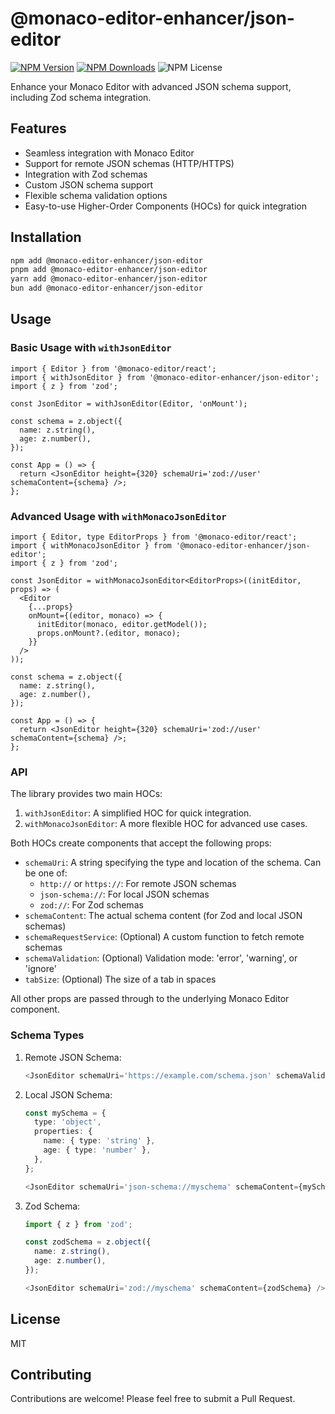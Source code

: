 # @monaco-editor-enhancer/json-editor

[![NPM Version](https://img.shields.io/npm/v/@monaco-editor-enhancer/json-editor)](https://npmjs.com/package/@monaco-editor-enhancer/json-editor)
[![NPM Downloads](https://img.shields.io/npm/dm/@monaco-editor-enhancer/json-editor)](https://npmcharts.com/compare/@monaco-editor-enhancer/json-editor?minimal=true)
![NPM License](https://img.shields.io/npm/l/@monaco-editor-enhancer/json-editor)

Enhance your Monaco Editor with advanced JSON schema support, including Zod schema integration.

## Features

- Seamless integration with Monaco Editor
- Support for remote JSON schemas (HTTP/HTTPS)
- Integration with Zod schemas
- Custom JSON schema support
- Flexible schema validation options
- Easy-to-use Higher-Order Components (HOCs) for quick integration

## Installation

```bash
npm add @monaco-editor-enhancer/json-editor
pnpm add @monaco-editor-enhancer/json-editor
yarn add @monaco-editor-enhancer/json-editor
bun add @monaco-editor-enhancer/json-editor
```

## Usage

### Basic Usage with `withJsonEditor`

```tsx
import { Editor } from '@monaco-editor/react';
import { withJsonEditor } from '@monaco-editor-enhancer/json-editor';
import { z } from 'zod';

const JsonEditor = withJsonEditor(Editor, 'onMount');

const schema = z.object({
  name: z.string(),
  age: z.number(),
});

const App = () => {
  return <JsonEditor height={320} schemaUri='zod://user' schemaContent={schema} />;
};
```

### Advanced Usage with `withMonacoJsonEditor`

```tsx
import { Editor, type EditorProps } from '@monaco-editor/react';
import { withMonacoJsonEditor } from '@monaco-editor-enhancer/json-editor';
import { z } from 'zod';

const JsonEditor = withMonacoJsonEditor<EditorProps>((initEditor, props) => (
  <Editor
    {...props}
    onMount={(editor, monaco) => {
      initEditor(monaco, editor.getModel());
      props.onMount?.(editor, monaco);
    }}
  />
));

const schema = z.object({
  name: z.string(),
  age: z.number(),
});

const App = () => {
  return <JsonEditor height={320} schemaUri='zod://user' schemaContent={schema} />;
};
```

### API

The library provides two main HOCs:

1. `withJsonEditor`: A simplified HOC for quick integration.
2. `withMonacoJsonEditor`: A more flexible HOC for advanced use cases.

Both HOCs create components that accept the following props:

- `schemaUri`: A string specifying the type and location of the schema. Can be one of:
  - `http://` or `https://`: For remote JSON schemas
  - `json-schema://`: For local JSON schemas
  - `zod://`: For Zod schemas
- `schemaContent`: The actual schema content (for Zod and local JSON schemas)
- `schemaRequestService`: (Optional) A custom function to fetch remote schemas
- `schemaValidation`: (Optional) Validation mode: 'error', 'warning', or 'ignore'
- `tabSize`: (Optional) The size of a tab in spaces

All other props are passed through to the underlying Monaco Editor component.

### Schema Types

1. Remote JSON Schema:

   ```typescript
   <JsonEditor schemaUri='https://example.com/schema.json' schemaValidation='error' />
   ```

2. Local JSON Schema:

   ```typescript
   const mySchema = {
     type: 'object',
     properties: {
       name: { type: 'string' },
       age: { type: 'number' },
     },
   };

   <JsonEditor schemaUri='json-schema://myschema' schemaContent={mySchema} />;
   ```

3. Zod Schema:

   ```typescript
   import { z } from 'zod';

   const zodSchema = z.object({
     name: z.string(),
     age: z.number(),
   });

   <JsonEditor schemaUri='zod://myschema' schemaContent={zodSchema} />;
   ```

## License

MIT

## Contributing

Contributions are welcome! Please feel free to submit a Pull Request.
